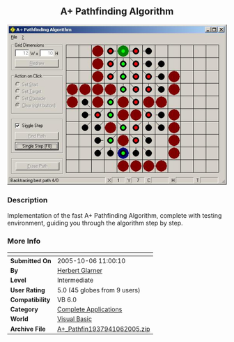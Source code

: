 ﻿<div align="center">

## A\+ Pathfinding Algorithm

<img src="PIC2005106105699682.jpg">
</div>

### Description

Implementation of the fast A+ Pathfinding Algorithm, complete with testing environment, guiding you through the algorithm step by step.
 
### More Info
 


<span>             |<span>
---                |---
**Submitted On**   |2005-10-06 11:00:10
**By**             |[Herbert Glarner](https://github.com/Planet-Source-Code/PSCIndex/blob/master/ByAuthor/herbert-glarner.md)
**Level**          |Intermediate
**User Rating**    |5.0 (45 globes from 9 users)
**Compatibility**  |VB 6\.0
**Category**       |[Complete Applications](https://github.com/Planet-Source-Code/PSCIndex/blob/master/ByCategory/complete-applications__1-27.md)
**World**          |[Visual Basic](https://github.com/Planet-Source-Code/PSCIndex/blob/master/ByWorld/visual-basic.md)
**Archive File**   |[A\+\_Pathfin1937941062005\.zip](https://github.com/Planet-Source-Code/herbert-glarner-a-pathfinding-algorithm__1-62790/archive/master.zip)









